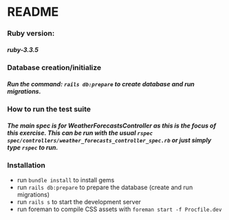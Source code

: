 # README

### Ruby version: 
##### ruby-3.3.5

### Database creation/initialize
##### Run the command: `rails db:prepare` to create database and run migrations.

### How to run the test suite
##### The main spec is for WeatherForecastsController as this is the focus of this exercise. This can be run with the usual `rspec spec/controllers/weather_forecasts_controller_spec.rb` or just simply type `rspec` to run.

### Installation
- run `bundle install` to install gems
- run `rails db:prepare` to prepare the database (create and run migrations)
- run `rails s` to start the development server
- run foreman to compile CSS assets with `foreman start -f Procfile.dev`
